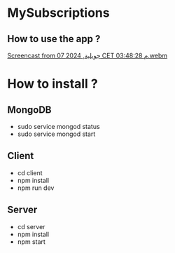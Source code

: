 # MySubscriptions

## How to use the app ?
[Screencast from 07 جويلية, 2024 CET 03:48:28 م.webm](https://github.com/SlimKhiari/MySubscriptions/assets/73532355/40e7ff2c-3c08-4f3a-9bd1-706d84be4fcf)

# How to install ?

## MongoDB
- sudo service mongod status
- sudo service mongod start

## Client 
- cd client
- npm install
- npm run dev

## Server
- cd server
- npm install
- npm start 


